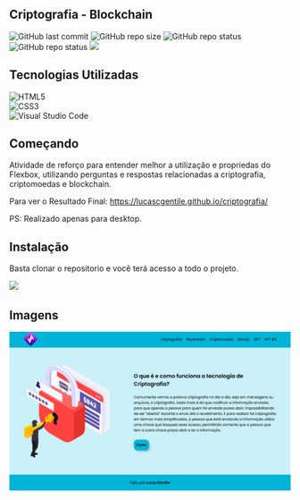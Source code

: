 ## Criptografia - Blockchain
![GitHub last commit](https://img.shields.io/github/last-commit/lucascgentile/criptografia?style=for-the-badge)
![GitHub repo size](https://img.shields.io/github/repo-size/lucascgentile/criptografia?style=for-the-badge)
![GitHub repo status](https://img.shields.io/badge/status-finalizado-green?style=for-the-badge)
![GitHub repo status](https://img.shields.io/badge/projeto-fatec-critical?style=for-the-badge)
<a href="https://www.linkedin.com/in/lucascgentile/"><img src="https://img.shields.io/badge/%20linkedin-Lucas%20Gentile-blue?style=for-the-badge&logo=linkedin"></a>




## Tecnologias Utilizadas
![HTML5](https://img.shields.io/badge/HTML5-E34F26?style=for-the-badge&logo=html5&logoColor=white) <br>
![CSS3](https://img.shields.io/badge/CSS3-1572B6?style=for-the-badge&logo=css3&logoColor=white) <br>
![Visual Studio Code](https://img.shields.io/badge/Visual%20Studio%20Code-0078d7.svg?style=for-the-badge&logo=visual-studio-code&logoColor=white)



  
## Começando
Atividade de reforço para entender melhor a utilização e propriedas do Flexbox, 
utilizando perguntas e respostas relacionadas a criptografia, criptomoedas e blockchain.

Para ver o Resultado Final: https://lucascgentile.github.io/criptografia/

PS: Realizado apenas para desktop.

## Instalação
Basta clonar o repositorio e você terá acesso a todo o projeto.

<a href="https://github.com/LucasCGentile/criptografia/archive/refs/heads/main.zip"><img src="https://img.shields.io/badge/%20-clonar-yellowgreen?style=for-the-badge&logo=github"></a>



## Imagens

<img src="https://github.com/LucasCGentile/criptografia/blob/main/docs/imagem-projeto-criptografia.png">





